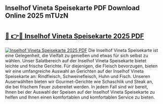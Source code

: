 ## Inselhof Vineta Speisekarte PDF Download Online 2025 mTUzN

# <h2><a href="http://gc5kkdn.nevu.top/?p=Inselhof+Vineta+Speisekarte">🔗 👉🔴 Inselhof Vineta Speisekarte 2025 PDF</a></h2>

[![Inselhof Vineta Speisekarte 2025 PDF](https://i.imgur.com/dBaPXMq.png)](http://gc5kkdn.nevu.top/?p=Inselhof+Vineta+Speisekarte)
Die Inselhof Vineta Speisekarte ist eine Gelegenheit, die Vielfalt zu genießen und etwas für sich selbst zu wählen. Unser Salatbereich auf der Inselhof Vineta Speisekarte bietet leichte und frische Gerichte. Für diejenigen, die Fleisch bevorzugen, bieten wir eine umfangreiche Auswahl an Gerichten auf der Inselhof Vineta Speisekarte an: Rindfleisch, Schweinefleisch, Huhn und Fisch. Unseren Auserwählten bieten wir Gourmet-Gerichte wie Schaschlik und Steak an, die bei frischem Feuer zubereitet werden. In jedem Fall sind wir bereit, Ihnen bei der Auswahl der Speisen auf der Inselhof Vineta Speisekarte zu helfen und Ihnen einen komfortablen und komfortablen Service zu bieten.
